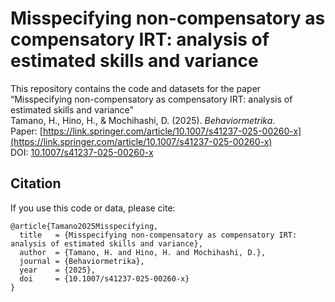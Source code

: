 # Misspecifying non-compensatory as compensatory IRT: analysis of estimated skills and variance

This repository contains the code and datasets for the paper  
“Misspecifying non-compensatory as compensatory IRT: analysis of estimated skills and variance”  
Tamano, H., Hino, H., & Mochihashi, D. (2025). *Behaviormetrika*.  
Paper: [https://link.springer.com/article/10.1007/s41237-025-00260-x](https://link.springer.com/article/10.1007/s41237-025-00260-x)  
DOI: [10.1007/s41237-025-00260-x](https://doi.org/10.1007/s41237-025-00260-x)



## Citation

If you use this code or data, please cite:
```
@article{Tamano2025Misspecifying,
  title   = {Misspecifying non-compensatory as compensatory IRT: analysis of estimated skills and variance},
  author  = {Tamano, H. and Hino, H. and Mochihashi, D.},
  journal = {Behaviormetrika},
  year    = {2025},
  doi     = {10.1007/s41237-025-00260-x}
}
```
